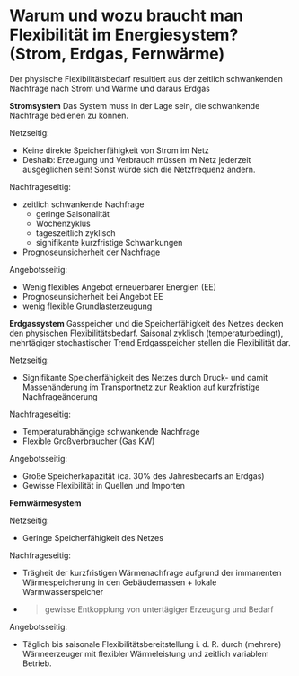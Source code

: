 # Warum und wozu braucht man Flexibilität im Energiesystem? (Strom, Erdgas, Fernwärme)
Der physische Flexibilitätsbedarf resultiert aus der zeitlich schwankenden Nachfrage nach Strom und Wärme und daraus Erdgas

**Stromsystem**
Das System muss in der Lage sein, die schwankende Nachfrage bedienen zu können. 

Netzseitig:
- Keine direkte Speicherfähigkeit von Strom im Netz
- Deshalb: Erzeugung und Verbrauch müssen im Netz jederzeit ausgeglichen sein! Sonst würde sich die Netzfrequenz ändern.

Nachfrageseitig:
- zeitlich schwankende Nachfrage
  - geringe Saisonalität
  - Wochenzyklus
  - tageszeitlich zyklisch
  - signifikante kurzfristige Schwankungen
- Prognoseunsicherheit der Nachfrage

Angebotsseitig:
- Wenig flexibles Angebot erneuerbarer Energien (EE)
- Prognoseunsicherheit bei Angebot EE
- wenig flexible Grundlasterzeugung

**Erdgassystem**
Gasspeicher und die Speicherfähigkeit des Netzes decken den physischen Flexibilitätsbedarf. Saisonal zyklisch (temperaturbedingt), mehrtägiger stochastischer Trend
Erdgasspeicher stellen die Flexibilität dar.

Netzseitig:
- Signifikante Speicherfähigkeit des Netzes durch Druck- und damit Massenänderung im Transportnetz zur Reaktion auf kurzfristige Nachfrageänderung

Nachfrageseitig:
- Temperaturabhängige schwankende Nachfrage
- Flexible Großverbraucher (Gas KW)

Angebotsseitig:
- Große Speicherkapazität (ca. 30% des Jahresbedarfs an Erdgas)
- Gewisse Flexibilität in Quellen und Importen

**Fernwärmesystem**

Netzseitig:
- Geringe Speicherfähigkeit des Netzes

Nachfrageseitig:
- Trägheit der kurzfristigen Wärmenachfrage aufgrund der immanenten Wärmespeicherung in den Gebäudemassen + lokale Warmwasserspeicher 
- > gewisse Entkopplung von untertägiger Erzeugung und Bedarf

Angebotsseitig:
- Täglich bis saisonale Flexibilitätsbereitstellung i. d. R. durch (mehrere) Wärmeerzeuger mit flexibler Wärmeleistung und zeitlich variablem Betrieb.